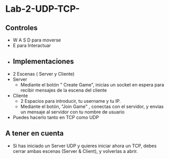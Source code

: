 # Lab-2-UDP-TCP-
## Controles
* W A S D para moverse
* E para Interactuar
* ## Implementaciones
* 2 Escenas ( Server y Cliente)
* Server
  * Mediante el botón " Create Game", inicias un socket en espera para recibir mensajes de la escena del       cliente
* Cliente
  * 2 Espacios para introducir, tu username y tu IP.
  * Mediante el botón, "Join Game" , conectas con el servidor, y envias un mensaje al servidor con tu nombre de usuario
* Puedes hacerlo tanto en TCP como UDP
## A tener en cuenta
* Si has iniciado un Server UDP y quieres iniciar ahora un TCP, debes cerrar ambas escenas (Server & Client), y volverlas a abrir.

